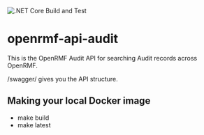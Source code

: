 ![.NET Core Build and Test](https://github.com/Cingulara/openrmf-api-audit/workflows/.NET%20Core%20Build%20and%20Test/badge.svg)

# openrmf-api-audit
This is the OpenRMF Audit API for searching Audit records across OpenRMF.

/swagger/ gives you the API structure.

## Making your local Docker image
* make build
* make latest
